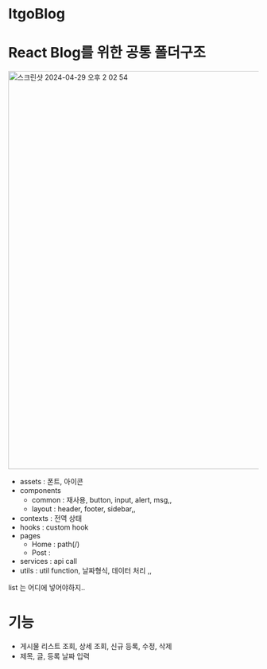 # ItgoBlog

# React Blog를 위한 공통 폴더구조

<img width="800" alt="스크린샷 2024-04-29 오후 2 02 54" src="https://github.com/kjh5555/ItgoBlog/assets/69375870/d112d62f-6b05-4e5d-bd88-73d088746c66">

- assets : 폰트, 아이콘
- components
  - common : 재사용, button, input, alert, msg,,
  - layout : header, footer, sidebar,,
- contexts : 전역 상태
- hooks : custom hook
- pages
  - Home : path(/)
  - Post :
- services : api call
- utils : util function, 날짜형식, 데이터 처리 ,,

list 는 어디에 넣어야하지..

# 기능

- 게시물 리스트 조회, 상세 조회, 신규 등록, 수정, 삭제
- 제목, 글, 등록 날짜 입력
